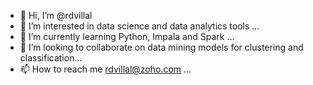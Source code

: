 - 👋 Hi, I’m @rdvillal
- 👀 I’m interested in data science and data analytics tools ...
- 🌱 I’m currently learning Python, Impala and Spark ...
- 💞️ I’m looking to collaborate on data mining models for clustering and classification...
- 📫 How to reach me rdvillal@zoho.com ...

<!---
rdvillal/rdvillal is a ✨ special ✨ repository because its `README.md` (this file) appears on your GitHub profile.
You can click the Preview link to take a look at your changes.
--->
